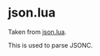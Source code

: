 # json.lua

Taken from [json.lua](https://github.com/actboy168/json.lua).

This is used to parse JSONC.
